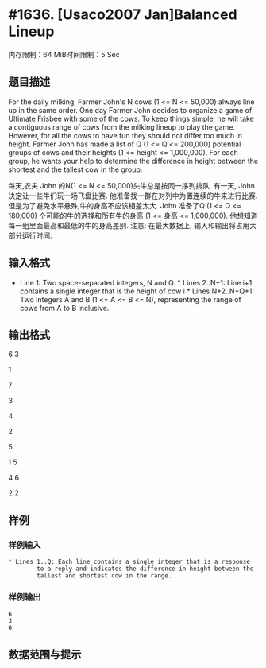 # #1636. [Usaco2007 Jan]Balanced Lineup

内存限制：64 MiB时间限制：5 Sec

## 题目描述

For the daily milking, Farmer John's N cows (1 <= N <= 50,000) always line up in the same order. One day Farmer John decides to organize a game of Ultimate Frisbee with some of the cows. To keep things simple, he will take a contiguous range of cows from the milking lineup to play the game. However, for all the cows to have fun they should not differ too much in height.  Farmer John has made a list of Q (1 <= Q <= 200,000) potential groups of cows and their heights (1 <= height <= 1,000,000). For each group, he wants your help to determine the difference in height between the shortest and the tallest cow in the group.

每天,农夫 John 的N(1 <= N <= 50,000)头牛总是按同一序列排队. 有一天, John 
决定让一些牛们玩一场飞盘比赛. 他准备找一群在对列中为置连续的牛来进行比赛. 
但是为了避免水平悬殊,牛的身高不应该相差太大. 
John 准备了Q (1 <= Q <= 180,000) 个可能的牛的选择和所有牛的身高 (1 <= 
身高 <= 1,000,000). 他想知道每一组里面最高和最低的牛的身高差别. 
注意: 在最大数据上, 输入和输出将占用大部分运行时间. 

## 输入格式

* Line 1: Two space-separated integers, N and Q.  * Lines 2..N+1: Line i+1 contains a single integer that is the height         of cow i  * Lines N+2..N+Q+1: Two integers A and B (1 <= A <= B <= N),         representing the range of cows from A to B inclusive.

## 输出格式

6 3

1

7

3

4

2

5

1 5

4 6

2 2

## 样例

### 样例输入

    
    * Lines 1..Q: Each line contains a single integer that is a response
            to a reply and indicates the difference in height between the
            tallest and shortest cow in the range.
    
    

### 样例输出

    
    6
    3
    0
    
    

## 数据范围与提示
